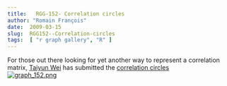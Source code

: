 ```yaml
---
title:   RGG-152- Correlation circles
author: "Romain François"
date:  2009-03-15
slug:  RGG152--Correlation-circles
tags:  [ "r graph gallery", "R" ]
---
```

<div class="post-content"><p>For those out there looking for yet another way to represent a correlation matrix, <a href="http://weitaiyun.blogspot.com/">Taiyun Wei</a> has submitted the <a href="http://addictedtor.free.fr/graphiques/RGraphGallery.php?graph=152">correlation circles</a>

<a href="http://addictedtor.free.fr/graphiques/RGraphGallery.php?graph=152">
<img src="/public/posts/graphgallery/graph_152_m.jpg" alt="graph_152.png" style="margin: 0 auto; display: block;" title="graph_152.png, mar. 2009"></a></p></div>
